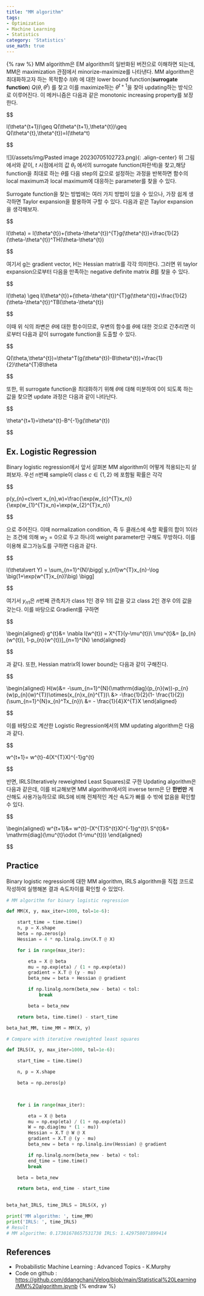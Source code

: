 ```yaml
---
title: "MM algorithm"
tags:
- Optimization
- Machine Learning
- Statistics
category: 'Statistics'
use_math: true
---
```

{% raw %}
MM algorithm은 EM algorithm의 일반화된 버전으로 이해하면 되는데, MM은 maximization 관점에서 minorize-maximize를 나타낸다. MM algorithm은 최대화하고자 하는 목적함수 $l(\theta)$ 에 대한 lower bound function(**surrogate function**) $Q(\theta,\theta^{t})$ 를 찾고 이를 maximize하는 $\theta^{t+1}$을 찾아 updating하는 방식으로 이루어진다. 이 메커니즘은 다음과 같은 monotonic increasing property를 보장한다.

$$

l(\theta^{t+1})\geq Q(\theta^{t+1},\theta^{t})\geq Q(\theta^{t},\theta^{t})=l(\theta^t)

$$

![](/assets/img/Pasted image 20230705102723.png){: .align-center}
위 그림에서와 같이, $t$ 시점에서의 값 $\theta_{t}$ 에서의 surrogate function(파란색)을 찾고,해당 function을 최대로 하는 $\theta$를 다음 step의 값으로 설정하는 과정을 반복하면 함수의 local maximum과 local maximum에 대응하는 parameter를 찾을 수 있다.

Surrogate function을 찾는 방법에는 여러 가지 방법이 있을 수 있으나, 가장 쉽게 생각하면 Taylor expansion을 활용하여 구할 수 있다. 다음과 같은 Taylor expansion을 생각해보자.

$$

l(\theta) = l(\theta^{t})+(\theta-\theta^{t})^{T}g(\theta^{t})+\frac{1}{2}(\theta-\theta^{t})^TH(\theta-\theta^{t})

$$

여기서 g는 gradient vector, H는 Hessian matrix를 각각 의미한다. 그러면 위 taylor expansion으로부터 다음을 만족하는 negative definite matrix $B$를 찾을 수 있다.

$$

l(\theta) \geq l(\theta^{t})+(\theta-\theta^{t})^{T}g(\theta^{t})+\frac{1}{2}(\theta-\theta^{t})^TB(\theta-\theta^{t})

$$

이때 위 식의 좌변은 $\theta$에 대한 함수이므로, 우변의 함수를 $\theta$에 대한 것으로 간추리면 이로부터 다음과 같이 surrogate function을 도출할 수 있다.

$$

Q(\theta,\theta^{t})=\theta^T(g(\theta^{t})-B\theta^{t})+\frac{1}{2}\theta^{T}B\theta

$$

또한, 위 surrogate function을 최대화하기 위해 $\theta$에 대해 미분하여 0이 되도록 하는 값을 찾으면 update 과정은 다음과 같이 나타난다.

$$

\theta^{t+1}=\theta^{t}-B^{-1}g(\theta^{t})

$$

## Ex. Logistic Regression

Binary logistic regression에서 앞서 살펴본 MM algorithm이 어떻게 적용되는지 살펴보자. 우선 n번째 sample이 class $c\in \{1,2\}$ 에 포함될 확률은 각각

$$

p(y_{n}=c\vert x_{n},w)=\frac{\exp(w_{c}^{T}x_n)}{\exp(w_{1}^{T}x_n)+\exp(w_{2}^{T}x_n)}

$$

으로 주어진다. 이때 normalization condition, 즉 두 클래스에 속할 확률의 합이 1이라는 조건에 의해 $w_{2}=0$으로 두고 하나의 weight parameter만 구해도 무방하다. 이를 이용해 로그가능도를 구하면 다음과 같다.

$$

l(\theta\vert Y) = \sum_{n=1}^{N}\bigg[
y_{n1}w^{T}x_{n}-\log \big(1+\exp(w^{T}x_{n})\big)
\bigg]

$$

여기서 $y_{n1}$은 $n$번째 관측치가 class 1인 경우 1의 값을 갖고 class 2인 경우 0의 값을 갖는다.
이를 바탕으로 Gradient를 구하면

$$

\begin{aligned}
g^{t}&= \nabla l(w^{t}) = X^{T}(y-\mu^{t})\\
\mu^{t}&= [p_{n}(w^{t}), 1-p_{n}(w^{t})]_{n=1}^{N}
\end{aligned}

$$

과 같다. 또한, Hessian matrix의 lower bound는 다음과 같이 구해진다.

$$

\begin{aligned}
H(w)&= -\sum_{n=1}^{N}(\mathrm{diag}(p_{n}(w))-p_{n}(w)p_{n}(w)^{T})\otimes(x_{n}x_{n}^{T})\\
&> -\frac{1}{2}(1- \frac{1}{2})(\sum_{n=1}^{N}x_{n}^Tx_{n})\\
&= - \frac{1}{4}X^{T}X
\end{aligned}

$$

이를 바탕으로 계산한 Logistic Regression에서의 MM updating algorithm은 다음과 같다.

$$

w^{t+1}= w^{t}-4(X^{T}X)^{-1}g^{t}

$$

반면, IRLS(Iteratively reweighted Least Squares)로 구한 Updating algorithm은 다음과 같은데,
이를 비교해보면 MM algorithm에서의 inverse term은 단 **한번만** 계산해도 사용가능하므로 IRLS에 비해 전체적인 계산 속도가 빠를 수 밖에 없음을 확인할 수 있다.

$$

\begin{aligned}
w^{t+1}&=  w^{t}-(X^{T}S^{t}X)^{-1}g^{t}\\
S^{t}&= \mathrm{diag}(\mu^{t}\odot (1-\mu^{t}))
\end{aligned}

$$

## Practice
Binary logistic regression에 대한 MM algorithm, IRLS algorithm을 직접 코드로 작성하여 실행해본 결과 속도차이를 확인할 수 있었다.

```python
# MM algorithm for binary logistic regression

def MM(X, y, max_iter=1000, tol=1e-6):

    start_time = time.time()
    n, p = X.shape
    beta = np.zeros(p)
    Hessian = 4 * np.linalg.inv(X.T @ X)

    for i in range(max_iter):

        eta = X @ beta
        mu = np.exp(eta) / (1 + np.exp(eta))
        gradient = X.T @ (y - mu)
        beta_new = beta + Hessian @ gradient

        if np.linalg.norm(beta_new - beta) < tol:
            break

        beta = beta_new

    return beta, time.time() - start_time

beta_hat_MM, time_MM = MM(X, y)
```

```python
# Compare with iterative reweighted least squares

def IRLS(X, y, max_iter=1000, tol=1e-6):

    start_time = time.time()

    n, p = X.shape

    beta = np.zeros(p)

    

    for i in range(max_iter):

        eta = X @ beta
        mu = np.exp(eta) / (1 + np.exp(eta))
        W = np.diag(mu * (1 - mu))
        Hessian = X.T @ W @ X
        gradient = X.T @ (y - mu)
        beta_new = beta + np.linalg.inv(Hessian) @ gradient

        if np.linalg.norm(beta_new - beta) < tol:
        end_time = time.time()
        break

    beta = beta_new

    return beta, end_time - start_time
  

beta_hat_IRLS, time_IRLS = IRLS(X, y)
```

```python
print('MM algorithm: ', time_MM)
print('IRLS: ', time_IRLS)
# Result
# MM algorithm: 0.17301678657531738 IRLS: 1.429758071899414
```


## References
- Probabilistic Machine Learning : Advanced Topics - K.Murphy
- Code on github : https://github.com/ddangchani/Velog/blob/main/Statistical%20Learning/MM%20algorithm.ipynb
{% endraw %}